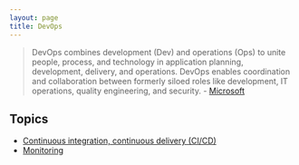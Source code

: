 ```yaml
---
layout: page
title: DevOps
---
```


> DevOps combines development (Dev) and operations (Ops) to unite people, process, and technology in application planning, development, delivery, and operations. DevOps enables coordination and collaboration between formerly siloed roles like development, IT operations, quality engineering, and security. - [Microsoft](https://learn.microsoft.com/en-us/devops/what-is-devops)

## Topics

- [Continuous integration, continuous delivery (CI/CD)](ci-cd.md)
- [Monitoring](monitoring.md)
